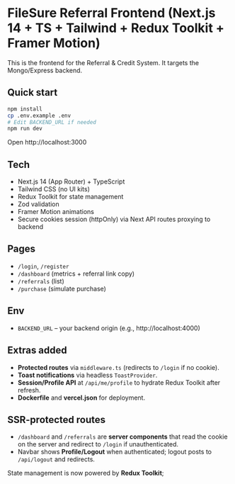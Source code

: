 # FileSure Referral Frontend (Next.js 14 + TS + Tailwind + Redux Toolkit + Framer Motion)

This is the frontend for the Referral & Credit System. It targets the Mongo/Express backend.

## Quick start
```bash
npm install
cp .env.example .env
# Edit BACKEND_URL if needed
npm run dev
```
Open http://localhost:3000

## Tech
- Next.js 14 (App Router) + TypeScript
- Tailwind CSS (no UI kits)
- Redux Toolkit for state management
- Zod validation
- Framer Motion animations
- Secure cookies session (httpOnly) via Next API routes proxying to backend

## Pages
- `/login`, `/register`
- `/dashboard` (metrics + referral link copy)
- `/referrals` (list)
- `/purchase` (simulate purchase)

## Env
- `BACKEND_URL` – your backend origin (e.g., http://localhost:4000)


## Extras added
- **Protected routes** via `middleware.ts` (redirects to `/login` if no cookie).
- **Toast notifications** via headless `ToastProvider`.
- **Session/Profile API** at `/api/me/profile` to hydrate Redux Toolkit after refresh.
- **Dockerfile** and **vercel.json** for deployment.



## SSR-protected routes
- `/dashboard` and `/referrals` are **server components** that read the cookie on the server and redirect to `/login` if unauthenticated.
- Navbar shows **Profile/Logout** when authenticated; logout posts to `/api/logout` and redirects.



State management is now powered by **Redux Toolkit**; 
